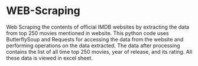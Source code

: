 # WEB-Scraping
Web Scraping the contents of official IMDB websites by extracting the data from top 250 movies mentioned in website. This python code uses ButterflySoup and Requests for accessing the data from the website and performing operations on the data extracted. The data after processing contains the list of all time top 250 movies, year of release, and its rating. All these data is viewed in excel sheet.
